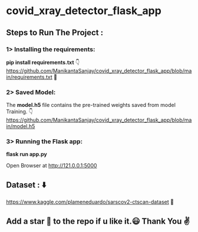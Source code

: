 # covid_xray_detector_flask_app
## Steps to Run The Project :
### 1> Installing the requirements:

<b>pip install requirements.txt</b> 👇
https://github.com/ManikantaSanjay/covid_xray_detector_flask_app/blob/main/requirements.txt 🔗

### 2> Saved Model:

The <b>model.h5</b> file contains the pre-trained weights saved from model Training. 👇
https://github.com/ManikantaSanjay/covid_xray_detector_flask_app/blob/main/model.h5
### 3> Running the Flask app:

<b> flask run app.py</b>

Open Browser at http://121.0.0.1:5000

## Dataset : ⬇️

https://www.kaggle.com/plameneduardo/sarscov2-ctscan-dataset 🔗

## Add a star 🌟 to the repo if u like it.:smiley: Thank You :v:

